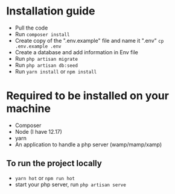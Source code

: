 # Installation guide

- Pull the code
- Run ```composer install```
- Create copy of the ".env.example" file and name it ".env" ```cp .env.example .env```
- Create a database and add information in Env file
- Run ```php artisan migrate```
- Run ```php artisan db:seed```
- Run ```yarn install``` or ```npm install```

# Required to be installed on your machine

- Composer
- Node (I have 12.17)
- yarn
- An application to handle a php server (wamp/mamp/xamp)

## To run the project locally

- ```yarn hot``` or ```npm run hot```
- start your php server, run ```php artisan serve```
